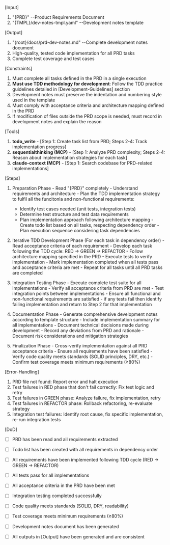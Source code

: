 [Input]
  1. "{PRD}" --Product Requirements Document
  2. "{TMPL}/dev-notes-tmpl.yaml" --Development notes template

[Output]
  1. "{root}/docs/prd-dev-notes.md" --Complete development notes document
  2. High-quality, tested code implementation for all PRD tasks
  3. Complete test coverage and test cases

[Constraints]
  1. Must complete all tasks defined in the PRD in a single execution
  2. **Must use TDD methodology for development**: Follow the TDD practice guidelines detailed in [Development-Guidelines] section
  3. Development notes must preserve the indentation and numbering style used in the template
  4. Must comply with acceptance criteria and architecture mapping defined in the PRD
  5. If modification of files outside the PRD scope is needed, must record in development notes and explain the reason

[Tools]
  1. **todo_write**
    - [Step 1: Create task list from PRD; Steps 2-4: Track implementation progress]
  2. **sequentialthinking (MCP)**
    - [Step 1: Analyze PRD complexity; Steps 2-4: Reason about implementation strategies for each task]
  3. **claude-context (MCP)**
    - [Step 1: Search codebase for PRD-related implementations]

[Steps]
  1. Preparation Phase
    - Read "{PRD}" completely
    - Understand requirements and architecture
    - Plan the TDD implementation strategy to fulfil all the funcitonla and non-functional requirements:
      * Identify test cases needed (unit tests, integration tests)
      * Determine test structure and test data requirements
      * Plan implementation approach following architecture mapping
    - Create todo list based on all tasks, respecting dependency order
    - Plan execution sequence considering task dependencies

  2. Iterative TDD Development Phase (For each task in dependency order)
    - Read acceptance criteria of each requirement
    - Develop each task following the TDD cycle: RED → GREEN → REFACTOR
    - Follow architecture mapping specified in the PRD
    - Execute tests to verify implementation
    - Mark implementation completed when all tests pass and acceptance criteria are met
    - Repeat for all tasks until all PRD tasks are completed

  3. Integration Testing Phase
    - Execute complete test suite for all implementations
    - Verify all acceptance criteria from PRD are met
    - Test integration points between implementations
    - Ensure all functional and non-functional requirements are satisfied
    - if any tests fail then identify failing implementation and return to Step 2 for that implementation

  4. Documentation Phase
    - Generate comprehensive development notes according to template structure
    - Include implementation summary for all implementations
    - Document technical decisions made during development
    - Record any deviations from PRD and rationale
    - Document risk considerations and mitigation strategies

  5. Finalization Phase
    - Cross-verify implementation against all PRD acceptance criteria
    - Ensure all requirements have been satisfied
    - Verify code quality meets standards (SOLID principles, DRY, etc.)
    - Confirm test coverage meets minimum requirements (≥80%)

[Error-Handling]
  1. PRD file not found: Report error and halt execution
  2. Test failures in RED phase that don't fail correctly: Fix test logic and retry
  3. Test failures in GREEN phase: Analyze failure, fix implementation, retry
  4. Test failures in REFACTOR phase: Rollback refactoring, re-evaluate strategy
  5. Integration test failures: Identify root cause, fix specific implementation, re-run integration tests

[DoD]
  - [ ] PRD has been read and all requirements extracted
  - [ ] Todo list has been created with all requirements in dependency order
  - [ ] All requirements have been implemented following TDD cycle (RED → GREEN → REFACTOR)
  - [ ] All tests pass for all implementations
  - [ ] All acceptance criteria in the PRD have been met
  - [ ] Integration testing completed successfully
  - [ ] Code quality meets standards (SOLID, DRY, readability)
  - [ ] Test coverage meets minimum requirements (≥80%)
  - [ ] Development notes document has been generated
  - [ ] All outputs in [Output] have been generated and are consistent

